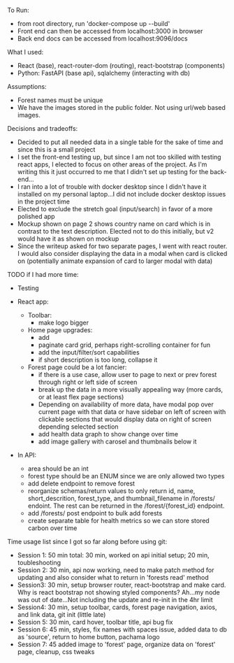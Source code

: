 To Run:
 - from root directory, run 'docker-compose up --build'
 - Front end can then be accessed from localhost:3000 in browser
 - Back end docs can be accessed from localhost:9096/docs

What I used:
- React (base), react-router-dom (routing), react-bootstrap (components)
- Python: FastAPI (base api), sqlalchemy (interacting with db)

Assumptions:
 - Forest names must be unique
 - We have the images stored in the public folder. Not using url/web based images.

Decisions and tradeoffs:
 - Decided to put all needed data in a single table for the sake of time and since this is a small project
 - I set the front-end testing up, but since I am not too skilled with testing react apps, I elected to focus on other areas of the project. As I'm writing this it just occurred to me that I didn't set up testing for the back-end...
 - I ran into a lot of trouble with docker desktop since I didn't have it installed on my personal laptop...I did not include docker desktop issues in the project time 
 - Elected to exclude the stretch goal (input/search) in favor of a more polished app
 - Mockup shown on page 2 shows country name on card which is in contrast to the text description. Elected not to do this initially, but v2 would have it as shown on mockup
 - Since the writeup asked for two separate pages, I went with react router. I would also consider displaying the data in a modal when card is clicked on (potentially animate expansion of card to larger modal with data)

TODO if I had more time:
 - Testing
 - React app:
      - Toolbar:
          - make logo bigger
      - Home page upgrades:
          - add 
          - paginate card grid, perhaps right-scrolling container for fun
          - add the input/filter/sort capabilities
          - if short description is too long, collapse it
      - Forest page could be a lot fancier:
          - if there is a use case, allow user to page to next or prev forest through right or left side of screen
          - break up the data in a more visually appealing way (more cards, or at least flex page sections) 
          - Depending on availability of more data, have modal pop over current page with that data or have sidebar on left of screen with clickable sections that would display data on right of screen depending selected section
          - add health data graph to show change over time
          - add image gallery with carosel and thumbnails below it

 - In API: 
      - area should be an int
      - forest type should be an ENUM since we are only allowed two types
      - add delete endpoint to remove forest
      - reorganize schemas/return values to only return id, name, short_descrition, forest_type, and thumbnail_filename in /forests/ endoint. The rest can be returned in the /forest/{forest_id} endpoint.
      - add /forests/ post endpoint to bulk add forests
      - create separate table for health metrics so we can store stored carbon over time

Time usage list since I got so far along before using git:
 - Session 1: 50 min total: 30 min, worked on api initial setup; 20 min, toubleshooting
 - Session 2: 30 min, api now working, need to make patch method for updating and also consider what to return in 'forests read' method
 - Session3: 30 min, setup browser router, react-bootstrap and make card. Why is react bootstrap not showing styled components? Ah...my node was out of date...Not including the update and re-init in the 4hr limit
 - Session4: 30 min, setup toolbar, cards, forest page navigation, axios, and link data, git init (little late)
 - Session 5: 30 min, card hover, toolbar title, api bug fix
 - Session 6: 45 min, styles, fix names with spaces issue, added data to db as 'source', return to home button, pachama logo
 - Session 7: 45 added image to 'forest' page, organize data on 'forest' page, cleanup, css tweaks
